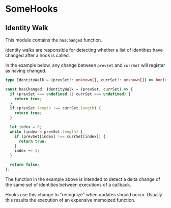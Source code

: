 # SomeHooks

## Identity Walk

This module contains the `hasChanged` function.

Identity walks are responsible for detecting whether a list of identities have
changed after a hook is called.

In the example below, any change between `prevSet` and `currSet` will register
as having changed.

```ts
type IdentityWalk = (prevSet?: unknown[], currSet?: unknown[]) => boolean;

const hasChanged: IdentityWalk = (prevSet, currSet) => {
  if (prevSet === undefined || currSet === undefined) {
    return true;
  }
  if (prevSet.length !== currSet.length) {
    return true;
  }

  let index = 0;
  while (index < prevSet.length) {
    if (prevSet[index] !== currSet[index]) {
      return true;
    }
    index += 1;
  }

  return false;
};
```

The function in the example above is intended to detect a delta change of the
same set of identities between executions of a callback.

Hooks use this change to "recognize" when updates should occur. Usually this
results the execution of an expensive memoized function.
